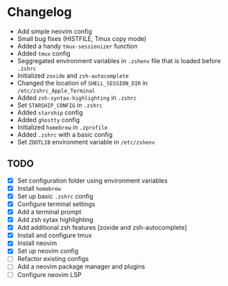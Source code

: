 # Changelog

* Add simple neovim config
* Small bug fixes (HISTFILE, Tmux copy mode)
* Added a handy `tmux-sessionizer` function
* Added `tmux` config
* Seggregated environment variables in `.zshenv` file that is loaded before `.zshrc`
* Initialized `zoxide` and `zsh-autocomplete`
* Changed the location of `SHELL_SESSION_DIR` in `/etc/zshrc_Apple_Terminal`
* Added `zsh-syntax-highlighting` in `.zshrc`
* Set `STARSHIP_CONFIG` in `.zshrc`
* Added `starship` config
* Added `ghostty` config
* Initialized `homebrew` in `.zprofile`
* Added `.zshrc` with a basic config
* Set `ZDOTLIB` environment variable in `/etc/zshenv`

## TODO

- [x] Set configuration folder using environment variables
- [x] Install `homebrew`
- [x] Set up basic `.zshrc` config
- [x] Configure terminal settings
- [x] Add a terminal prompt
- [x] Add zsh sytax highlighting
- [x] Add additional zsh features [zoxide and zsh-autocomplete]
- [x] Install and configure tmux
- [x] Install neovim
- [x] Set up neovim config
- [ ] Refactor existing configs 
- [ ] Add a neovim package manager and plugins
- [ ] Configure neovim LSP
